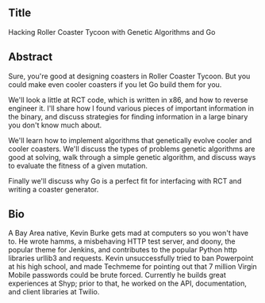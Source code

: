 ## Title

Hacking Roller Coaster Tycoon with Genetic Algorithms and Go

## Abstract

Sure, you're good at designing coasters in Roller Coaster Tycoon. But you could make even cooler coasters if you let Go build them for you.

We'll look a little at RCT code, which is written in x86, and how to reverse engineer it. I'll share how I found various pieces of important information in the binary, and discuss strategies for finding information in a large binary you don't know much about.

We'll learn how to implement algorithms that genetically evolve cooler and cooler coasters. We'll discuss the types of problems genetic algorithms are good at solving, walk through a simple genetic algorithm, and discuss ways to evaluate the fitness of a given mutation.

Finally we'll discuss why Go is a perfect fit for interfacing with RCT and writing a coaster generator.

## Bio

A Bay Area native, Kevin Burke gets mad at computers so you won't have to.
He wrote hamms, a misbehaving HTTP test server, and doony, the popular theme
for Jenkins, and contributes to the popular Python http libraries urllib3 and
requests. Kevin unsuccessfully tried to ban Powerpoint at his high school, and
made Techmeme for pointing out that 7 million Virgin Mobile passwords could be
brute forced. Currently he builds great experiences at Shyp; prior to that, he
worked on the API, documentation, and client libraries at Twilio.
